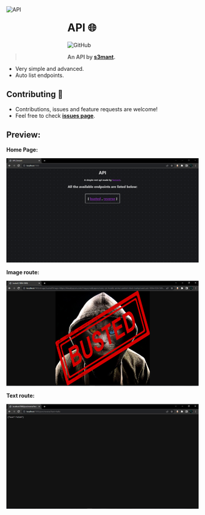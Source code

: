 <img width="150" height="150" align="left" style="float: left; margin: 0 10px 0 0;" alt="API" src="https://cdn.discordapp.com/attachments/861640837170200576/891618249605808178/globe-with-meridians-emoji-by-twitter.png">

# API 🌐

<img alt="GitHub" src="https://img.shields.io/github/license/s3mant/Express.js-API?color=ffddee&style=flat-square">

> **An API by [s3mant](https://github.com/s3mant).**

- Very simple and advanced.
- Auto list endpoints.

## Contributing 🤝

- Contributions, issues and feature requests are welcome!
- Feel free to check **[issues page](https://github.com/s3mant/Express.js-API/issues)**.

## Preview:

**Home Page:**

<img alt="homepage preview" src="./assets/examples/home.png">

**Image route:**

<img alt="Busted preview" src="./assets/examples/busted.png">

**Text route:**

<img alt="Reverse preview" src="./assets/examples/reverse.png">
